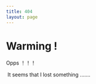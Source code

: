 ```yaml
---
title: 404
layout: page
---
```


<h1>Warming !</h1>

Opps ！！！

​	It seems that I lost something .......